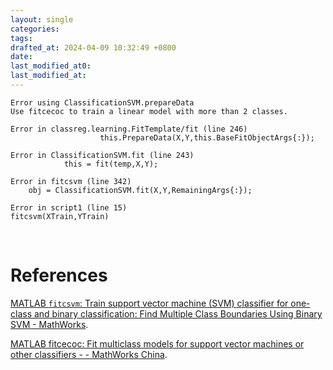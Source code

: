 ```yaml
---
layout: single
categories:
tags:
drafted_at: 2024-04-09 10:32:49 +0800
date: 
last_modified_at0: 
last_modified_at: 
---
```
















```
Error using ClassificationSVM.prepareData
Use fitcecoc to train a linear model with more than 2 classes.

Error in classreg.learning.FitTemplate/fit (line 246)
                    this.PrepareData(X,Y,this.BaseFitObjectArgs{:});

Error in ClassificationSVM.fit (line 243)
            this = fit(temp,X,Y);

Error in fitcsvm (line 342)
    obj = ClassificationSVM.fit(X,Y,RemainingArgs{:});

Error in script1 (line 15)
fitcsvm(XTrain,YTrain)
```







<br>

# References

[MATLAB `fitcsvm`: Train support vector machine (SVM) classifier for one-class and binary classification: Find Multiple Class Boundaries Using Binary SVM - MathWorks](https://ww2.mathworks.cn/help/stats/fitcsvm.html#bt9ce5p-1).

[MATLAB fitcecoc: Fit multiclass models for support vector machines or other classifiers -  - MathWorks China](https://ww2.mathworks.cn/help/stats/fitcecoc.html#bugo0kq-1).

